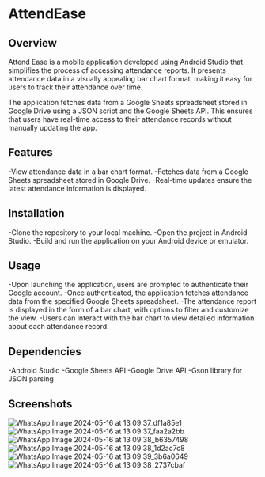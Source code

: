 # AttendEase
## Overview
Attend Ease is a mobile application developed using Android Studio that simplifies the process of accessing attendance reports. It presents attendance data in a visually appealing bar chart format, making it easy for users to track their attendance over time.

The application fetches data from a Google Sheets spreadsheet stored in Google Drive using a JSON script and the Google Sheets API. This ensures that users have real-time access to their attendance records without manually updating the app.

## Features
-View attendance data in a bar chart format.
-Fetches data from a Google Sheets spreadsheet stored in Google Drive.
-Real-time updates ensure the latest attendance information is displayed.

## Installation
-Clone the repository to your local machine.
-Open the project in Android Studio.
-Build and run the application on your Android device or emulator.

## Usage
-Upon launching the application, users are prompted to authenticate their Google account.
-Once authenticated, the application fetches attendance data from the specified Google Sheets spreadsheet.
-The attendance report is displayed in the form of a bar chart, with options to filter and customize the view.
-Users can interact with the bar chart to view detailed information about each attendance record.

## Dependencies
-Android Studio
-Google Sheets API
-Google Drive API
-Gson library for JSON parsing

## Screenshots
![WhatsApp Image 2024-05-16 at 13 09 37_df1a85e1](https://github.com/pshraddha128/Attend--Ease/assets/143784340/d5d97f6a-d2ee-47fd-8a35-dcc697b55afe)
![WhatsApp Image 2024-05-16 at 13 09 37_faa2a2bb](https://github.com/pshraddha128/Attend--Ease/assets/143784340/1792bdf9-cde7-4403-a487-a1138cf0868b)
![WhatsApp Image 2024-05-16 at 13 09 38_b6357498](https://github.com/pshraddha128/Attend--Ease/assets/143784340/af1eb6b3-f7a6-4686-a8b3-7f8669fb155a)
![WhatsApp Image 2024-05-16 at 13 09 38_1d2ac7c8](https://github.com/pshraddha128/Attend--Ease/assets/143784340/14abd458-fe51-4f40-9024-40ceb5b446a6)
![WhatsApp Image 2024-05-16 at 13 09 39_3b6a0649](https://github.com/pshraddha128/Attend--Ease/assets/143784340/3e98bd7e-d037-4af4-b1e2-8c99d92b75af)
![WhatsApp Image 2024-05-16 at 13 09 38_2737cbaf](https://github.com/pshraddha128/Attend--Ease/assets/143784340/844548c7-acde-4f3b-b630-2e6f8e6d95e3)




